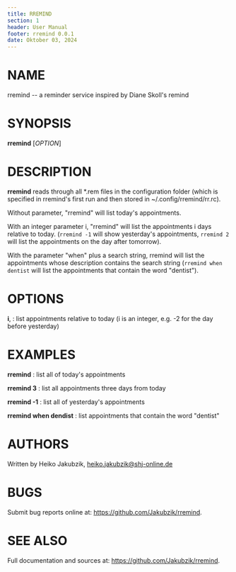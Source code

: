 ```yaml
---
title: RREMIND
section: 1
header: User Manual
footer: rremind 0.0.1
date: Oktober 03, 2024
---
```

# NAME

rremind -- a reminder service inspired by Diane Skoll's remind

# SYNOPSIS

**rremind** [*OPTION*]

# DESCRIPTION

**rremind** reads through all *.rem files in the configuration folder (which is specified in rremind's first run and then stored in ~/.config/rremind/rr.rc).

Without parameter, "rremind" will list today's appointments.

With an integer parameter i, "rremind" will list the appointments i days relative to today. (`rremind -1` will show yesterday's appointments, `rremind 2` will list the appointments on the day after tomorrow).

With the parameter "when" plus a search string, rremind will list the appointments whose description contains the search string (`rremind when dentist` will list the appointments that contain the word "dentist").

# OPTIONS

**i**, 
: list appointments relative to today (i is an integer, e.g. -2 for the day before yesterday)

# EXAMPLES

**rremind**
: list all of today's appointments

**rremind 3**
: list all appointments three days from today

**rremind -1**
: list all of yesterday's appointments

**rremind when dendist**
: list appointments that contain the word "dentist"

# AUTHORS

Written by Heiko Jakubzik, <heiko.jakubzik@shj-online.de>

# BUGS

Submit bug reports online at: <https://github.com/Jakubzik/rremind>.

# SEE ALSO

Full documentation and sources at: <https://github.com/Jakubzik/rremind>.
